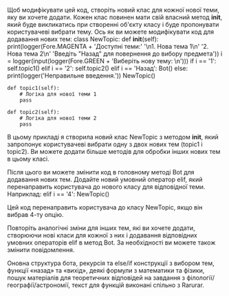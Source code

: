 Щоб модифікувати цей код, створіть новий клас для кожної нової теми, яку ви хочете додати. Кожен клас повинен мати свій власний метод __init__, який буде викликатись при створенні об'єкту класу і буде пропонувати користувачеві вибрати тему. Ось як ви можете модифікувати код для додавання нових тем:
class NewTopic:
    def __init__(self):
        print(logger(Fore.MAGENTA + 'Доступні теми:'
              '\n1. Нова тема 1\n'
              '2. Нова тема 2\n'
              'Введіть "Назад" для повернення до вибору предмета'))
        i = logger(input(logger(Fore.GREEN + 'Виберіть нову тему: \n')))
        if i == '1':
            self.topic1()
        elif i == '2':
            self.topic2()
        elif i == 'Назад':
            Bot()
        else:
            print(logger('Неправильне введення.'))
        NewTopic()

    def topic1(self):
        # Логіка для нової теми 1
        pass

    def topic2(self):
        # Логіка для нової теми 2
        pass
В цьому прикладі я створила новий клас NewTopic з методом __init__, який запропонує користувачеві вибрати одну з двох нових тем (topic1 і topic2). Ви можете додати більше методів для обробки інших нових тем в цьому класі.


Після цього ви можете змінити код в головному методі Bot для додавання нових тем. Додайте новий умовний оператор elif, який перенаправить користувача до нового класу для відповідної теми. Наприклад:
elif i == '4':
    NewTopic()

Цей код перенаправить користувача до класу NewTopic, якщо він вибрав 4-ту опцію.

Повторіть аналогічні зміни для інших тем, які ви хочете додати, створюючи нові класи для кожної з них і додавання відповідних умовних операторів elif в метод Bot.
За необхідності ви можете також змінити повідомлення.




Оновна структура бота, рекурсія та else/if конструкції з вибором тем, функції «назад» та «вихід», деякі формули з математики та фізики, пошук матеріалів для теоретичних відповідей на завдання з філології/географії/астрономії, текст для функцій виконані спільно з Rarurar.
